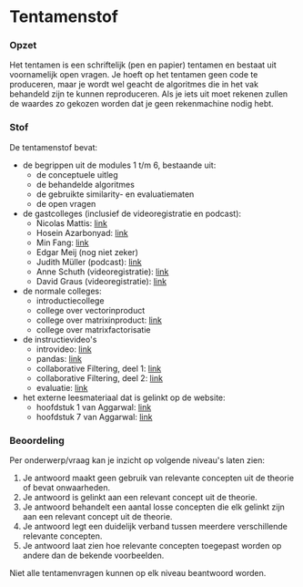 # Tentamenstof

### Opzet

Het tentamen is een schriftelijk (pen en papier) tentamen en bestaat uit voornamelijk open vragen. Je hoeft op het tentamen geen code te produceren, maar je wordt wel geacht de algoritmes die in het vak behandeld zijn te kunnen reproduceren. Als je iets uit moet rekenen zullen de waardes zo gekozen worden dat je geen rekenmachine nodig hebt.


### Stof

De tentamenstof bevat:

- de begrippen uit de modules 1 t/m 6, bestaande uit:
    - de conceptuele uitleg
    - de behandelde algoritmes
    - de gebruikte similarity- en evaluatiematen
    - de open vragen
- de gastcolleges (inclusief de videoregistratie en podcast):
    - Nicolas Mattis: [link](/lectures/nicolas-mattis-2022)
    - Hosein Azarbonyad: [link](/lectures/hosein-azarbonyad)
    - Min Fang: [link](/lectures/min-fang-2022)
    - Edgar Meij (nog niet zeker)
    - Judith Müller (podcast): [link](/lectures/judith-moeller)
    - Anne Schuth (videoregistratie): [link](/lectures/anne-schuth)
    - David Graus (videoregistratie): [link](/lectures/david-graus-2021)
- de normale colleges:
    - introductiecollege
    - college over vectorinproduct
    - college over matrixinproduct: [link](/lectures/matrixinproduct)
    - college over matrixfactorisatie
- de instructievideo's
    - introvideo: [link](/lectures/introductie)
    - pandas: [link](/lectures/pandas)
    - collaborative Filtering, deel 1: [link](/lectures/collaborative-filtering-1)
    - collaborative Filtering, deel 2: [link](/lectures/collaborative-filtering-2)
    - evaluatie: [link](/lectures/evaluatie)
- het externe leesmateriaal dat is gelinkt op de website:
    - hoofdstuk 1 van Aggarwal: [link](/reading/guide-aggarwal-c1)
    - hoofdstuk 7 van Aggarwal: [link](/reading/guide-aggarwal-c7)

### Beoordeling

Per onderwerp/vraag kan je inzicht op volgende niveau's laten zien:

1. Je antwoord maakt geen gebruik van relevante concepten uit de theorie of bevat onwaarheden.
2. Je antwoord is gelinkt aan een relevant concept uit de theorie.
3. Je antwoord behandelt een aantal losse concepten die elk gelinkt zijn aan een relevant concept uit de theorie.
4. Je antwoord legt een duidelijk verband tussen meerdere verschillende relevante concepten.
5. Je antwoord laat zien hoe relevante concepten toegepast worden op andere dan de bekende voorbeelden.

Niet alle tentamenvragen kunnen op elk niveau beantwoord worden.
